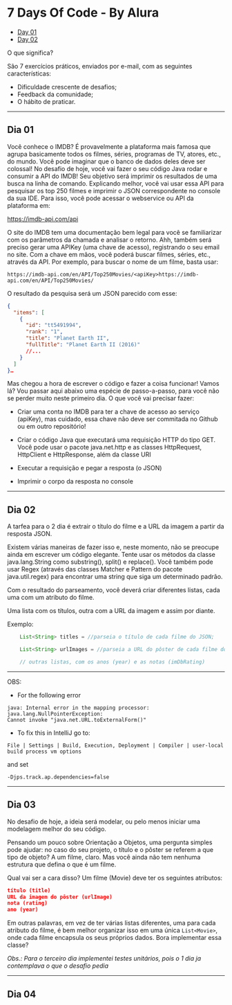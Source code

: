 # 7 Days Of Code - By Alura

  - [Day 01](https://github.com/angelozero/7-days-of-code/blob/main/01-DAY.md) 
  - [Day 02](https://github.com/angelozero/7-days-of-code/blob/main/02-DAY.md)

O que significa?

São 7 exercícios práticos, enviados por e-mail, com as seguintes características:

- Dificuldade crescente de desafios;
- Feedback da comunidade;
- O hábito de praticar.

---
## Dia 01
Você conhece o IMDB? É provavelmente a plataforma mais famosa que agrupa basicamente todos os filmes, séries, programas de TV, atores, etc., do mundo. Você pode imaginar que o banco de dados deles deve ser colossal!
No desafio de hoje, você vai fazer o seu código Java rodar e consumir a API do IMDB! Seu objetivo será imprimir os resultados de uma busca na linha de comando.
Explicando melhor, você vai usar essa API para pesquisar os top 250 filmes e imprimir o JSON correspondente no console da sua IDE.
Para isso, você pode acessar o webservice ou API da plataforma em:

https://imdb-api.com/api

O site do IMDB tem uma documentação bem legal para você se familiarizar com os parâmetros da chamada e analisar o retorno.
Ahh, também será preciso gerar uma APIKey (uma chave de acesso), registrando o seu email no site. Com a chave em mãos, você poderá buscar filmes, séries, etc., através da API.
Por exemplo, para buscar o nome de um filme, basta usar:

`https://imdb-api.com/en/API/Top250Movies/<apiKey>https://imdb-api.com/en/API/Top250Movies/`

O resultado da pesquisa será um JSON parecido com esse:
```json
{
  "items": [
    {
      "id": "tt5491994",
      "rank": "1",
      "title": "Planet Earth II",
      "fullTitle": "Planet Earth II (2016)"
      //...
    }
  ]
}…
```
Mas chegou a hora de escrever o código e fazer a coisa funcionar! Vamos lá? Vou passar aqui abaixo uma espécie de passo-a-passo, para você não se perder muito neste primeiro dia. O que você vai precisar fazer:

 - Criar uma conta no IMDB para ter a chave de acesso ao serviço (apiKey), mas cuidado, essa chave não deve ser commitada no Github ou em outro repositório!

 - Criar o código Java que executará uma requisição HTTP do tipo GET. Você pode usar o pacote java.net.http e as classes HttpRequest, HttpClient e HttpResponse, além da classe URI

- Executar a requisição e pegar a resposta (o JSON)

- Imprimir o corpo da resposta no console

---
## Dia 02

A tarfea para o 2 dia é extrair o título do filme e a URL da imagem a partir da resposta JSON.

Existem várias maneiras de fazer isso e, neste momento, não se preocupe ainda em escrever um código elegante. 
Tente usar os métodos da classe java.lang.String como substring(), split() e replace(). 
Você também pode usar Regex (através das classes Matcher e Pattern do pacote java.util.regex) para encontrar uma string que siga um determinado padrão.

Com o resultado do parseamento, você deverá criar diferentes listas, cada uma com um atributo do filme. 

Uma lista com os títulos, outra com a URL da imagem e assim por diante. 

Exemplo:

```java
    List<String> titles = //parseia o título de cada filme do JSON;

    List<String> urlImages = //parseia a URL do pôster de cada filme do JSON;

    // outras listas, com os anos (year) e as notas (imDbRating)
```

---

OBS: 
  - For the following error 
```
java: Internal error in the mapping processor: 
java.lang.NullPointerException: 
Cannot invoke "java.net.URL.toExternalForm()"
```
  - To fix this in IntelliJ go to: 
```
File | Settings | Build, Execution, Deployment | Compiler | user-local build process vm options
``` 
 and set 
```
-Djps.track.ap.dependencies=false
```

--- 
## Dia 03
No desafio de hoje, a ideia será modelar, ou pelo menos iniciar uma modelagem melhor do seu código.

Pensando um pouco sobre Orientação a Objetos, uma pergunta simples pode ajudar: 
no caso do seu projeto, o título e o pôster se referem a que tipo de objeto? 
A um filme, claro. Mas você ainda não tem nenhuma estrutura que defina o que é um filme.

Qual vai ser a cara disso? Um filme (Movie) deve ter os seguintes atributos:

```json
título (title)
URL da imagem do pôster (urlImage)
nota (rating)
ano (year)
```

Em outras palavras, em vez de ter várias listas diferentes, uma para cada atributo do filme, 
é bem melhor organizar isso em uma única `List<Movie>`, onde cada filme encapsula os seus próprios dados. 
Bora implementar essa classe?

*Obs.: Para o terceiro dia implementei testes unitários, pois o 1 dia ja contemplava o que o desafio pedia*

---
## Dia 04
